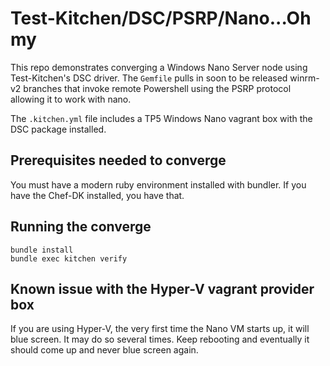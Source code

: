 # Test-Kitchen/DSC/PSRP/Nano...Oh my

This repo demonstrates converging a Windows Nano Server node using Test-Kitchen's DSC driver. The `Gemfile` pulls in soon to be released winrm-v2 branches that invoke remote Powershell using the PSRP protocol allowing it to work with nano.

The `.kitchen.yml` file includes a TP5 Windows Nano vagrant box with the DSC package installed.

## Prerequisites needed to converge

You must have a modern ruby environment installed with bundler. If you have the Chef-DK installed, you have that.

## Running the converge

```
bundle install
bundle exec kitchen verify
```

## Known issue with the Hyper-V vagrant provider box

If you are using Hyper-V, the very first time the Nano VM starts up, it will blue screen. It may do so several times. Keep rebooting and eventually it should come up and never blue screen again.
